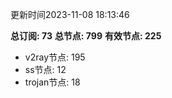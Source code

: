 更新时间2023-11-08 18:13:46

**总订阅: 73**
**总节点: 799**
**有效节点: 225**
- v2ray节点: 195
- ss节点: 12
- trojan节点: 18
